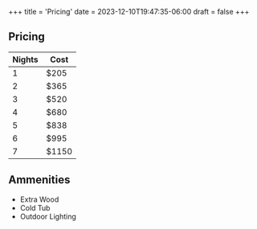 +++
title = 'Pricing'
date = 2023-12-10T19:47:35-06:00
draft = false
+++

<section class=post>

## Pricing
<div class=table-wrapper>

| Nights | Cost | 
| - | - |
| 1 | $205 | 
| 2 | $365 | 
| 3 | $520 | 
| 4 | $680 | 
| 5 | $838 | 
| 6 | $995 | 
| 7 | $1150 | 

</div>

## Ammenities

- Extra Wood
- Cold Tub
- Outdoor Lighting



</section>